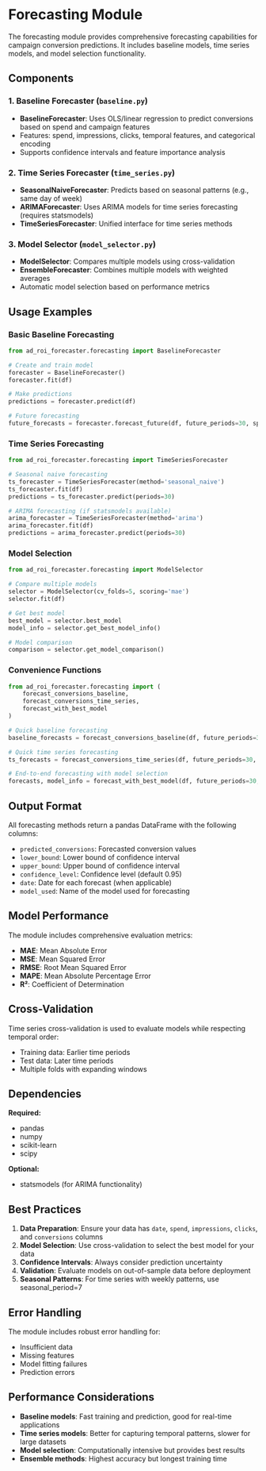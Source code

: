 # Forecasting Module

The forecasting module provides comprehensive forecasting capabilities for campaign conversion predictions. It includes baseline models, time series models, and model selection functionality.

## Components

### 1. Baseline Forecaster (`baseline.py`)
- **BaselineForecaster**: Uses OLS/linear regression to predict conversions based on spend and campaign features
- Features: spend, impressions, clicks, temporal features, and categorical encoding
- Supports confidence intervals and feature importance analysis

### 2. Time Series Forecaster (`time_series.py`)
- **SeasonalNaiveForecaster**: Predicts based on seasonal patterns (e.g., same day of week)
- **ARIMAForecaster**: Uses ARIMA models for time series forecasting (requires statsmodels)
- **TimeSeriesForecaster**: Unified interface for time series methods

### 3. Model Selector (`model_selector.py`)
- **ModelSelector**: Compares multiple models using cross-validation
- **EnsembleForecaster**: Combines multiple models with weighted averages
- Automatic model selection based on performance metrics

## Usage Examples

### Basic Baseline Forecasting
```python
from ad_roi_forecaster.forecasting import BaselineForecaster

# Create and train model
forecaster = BaselineForecaster()
forecaster.fit(df)

# Make predictions
predictions = forecaster.predict(df)

# Future forecasting
future_forecasts = forecaster.forecast_future(df, future_periods=30, spend_scenario=200.0)
```

### Time Series Forecasting
```python
from ad_roi_forecaster.forecasting import TimeSeriesForecaster

# Seasonal naive forecasting
ts_forecaster = TimeSeriesForecaster(method='seasonal_naive')
ts_forecaster.fit(df)
predictions = ts_forecaster.predict(periods=30)

# ARIMA forecasting (if statsmodels available)
arima_forecaster = TimeSeriesForecaster(method='arima')
arima_forecaster.fit(df)
predictions = arima_forecaster.predict(periods=30)
```

### Model Selection
```python
from ad_roi_forecaster.forecasting import ModelSelector

# Compare multiple models
selector = ModelSelector(cv_folds=5, scoring='mae')
selector.fit(df)

# Get best model
best_model = selector.best_model
model_info = selector.get_best_model_info()

# Model comparison
comparison = selector.get_model_comparison()
```

### Convenience Functions
```python
from ad_roi_forecaster.forecasting import (
    forecast_conversions_baseline,
    forecast_conversions_time_series,
    forecast_with_best_model
)

# Quick baseline forecasting
baseline_forecasts = forecast_conversions_baseline(df, future_periods=30)

# Quick time series forecasting
ts_forecasts = forecast_conversions_time_series(df, future_periods=30, method='seasonal_naive')

# End-to-end forecasting with model selection
forecasts, model_info = forecast_with_best_model(df, future_periods=30, spend_scenario=250.0)
```

## Output Format

All forecasting methods return a pandas DataFrame with the following columns:
- `predicted_conversions`: Forecasted conversion values
- `lower_bound`: Lower bound of confidence interval
- `upper_bound`: Upper bound of confidence interval
- `confidence_level`: Confidence level (default 0.95)
- `date`: Date for each forecast (when applicable)
- `model_used`: Name of the model used for forecasting

## Model Performance

The module includes comprehensive evaluation metrics:
- **MAE**: Mean Absolute Error
- **MSE**: Mean Squared Error
- **RMSE**: Root Mean Squared Error
- **MAPE**: Mean Absolute Percentage Error
- **R²**: Coefficient of Determination

## Cross-Validation

Time series cross-validation is used to evaluate models while respecting temporal order:
- Training data: Earlier time periods
- Test data: Later time periods
- Multiple folds with expanding windows

## Dependencies

**Required:**
- pandas
- numpy
- scikit-learn
- scipy

**Optional:**
- statsmodels (for ARIMA functionality)

## Best Practices

1. **Data Preparation**: Ensure your data has `date`, `spend`, `impressions`, `clicks`, and `conversions` columns
2. **Model Selection**: Use cross-validation to select the best model for your data
3. **Confidence Intervals**: Always consider prediction uncertainty
4. **Validation**: Evaluate models on out-of-sample data before deployment
5. **Seasonal Patterns**: For time series with weekly patterns, use seasonal_period=7

## Error Handling

The module includes robust error handling for:
- Insufficient data
- Missing features
- Model fitting failures
- Prediction errors

## Performance Considerations

- **Baseline models**: Fast training and prediction, good for real-time applications
- **Time series models**: Better for capturing temporal patterns, slower for large datasets
- **Model selection**: Computationally intensive but provides best results
- **Ensemble methods**: Highest accuracy but longest training time
